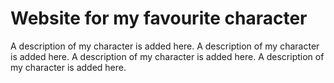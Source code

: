 # Website for my favourite character
A description of my character is added here. A description of my character is added here. A description of my character is added here. A description of my character is added here. 
